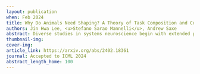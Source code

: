 ```yaml
---
layout: publication
when: Feb 2024
title: Why Do Animals Need Shaping? A Theory of Task Composition and Curriculum Learning
authors: Jin Hwa Lee, <u>Stefano Sarao Mannelli</u>, Andrew Saxe
abstract: Diverse studies in systems neuroscience begin with extended periods of training known as 'shaping' procedures. These involve progressively studying component parts of more complex tasks, and can make the difference between learning a task quickly, slowly or not at all. Despite the importance of shaping to the acquisition of complex tasks, there is as yet no theory that can help guide the design of shaping procedures, or more fundamentally, provide insight into its key role in learning. Modern deep reinforcement learning systems might implicitly learn compositional primitives within their multilayer policy networks. Inspired by these models, we propose and analyse a model of deep policy gradient learning of simple compositional reinforcement learning tasks. Using the tools of statistical physics, we solve for exact learning dynamics and characterise different learning strategies including primitives pre-training, in which task primitives are studied individually before learning compositional tasks. We find a complex interplay between task complexity and the efficacy of shaping strategies. Overall, our theory provides an analytical understanding of the benefits of shaping in a class of compositional tasks and a quantitative account of how training protocols can disclose useful task primitives, ultimately yielding faster and more robust learning.
thumbnail-img:
cover-img:
article_link: https://arxiv.org/abs/2402.18361
journal: Accepted to ICML 2024
abstract_length_home: 100
---
```

